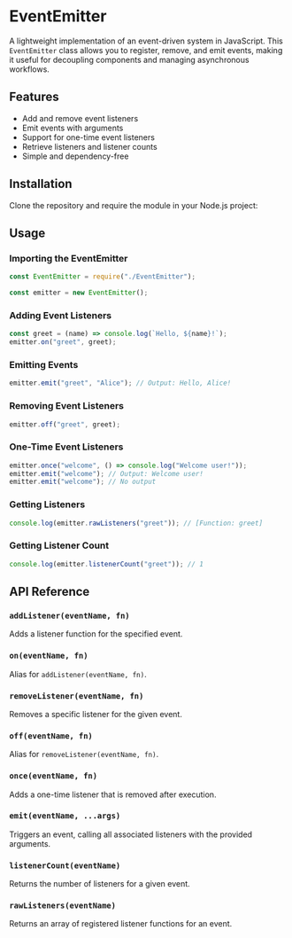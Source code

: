# EventEmitter

A lightweight implementation of an event-driven system in JavaScript. This `EventEmitter` class allows you to register, remove, and emit events, making it useful for decoupling components and managing asynchronous workflows.

## Features

- Add and remove event listeners
- Emit events with arguments
- Support for one-time event listeners
- Retrieve listeners and listener counts
- Simple and dependency-free

## Installation

Clone the repository and require the module in your Node.js project:

## Usage

### Importing the EventEmitter

```js
const EventEmitter = require("./EventEmitter");

const emitter = new EventEmitter();
```

### Adding Event Listeners

```js
const greet = (name) => console.log(`Hello, ${name}!`);
emitter.on("greet", greet);
```

### Emitting Events

```js
emitter.emit("greet", "Alice"); // Output: Hello, Alice!
```

### Removing Event Listeners

```js
emitter.off("greet", greet);
```

### One-Time Event Listeners

```js
emitter.once("welcome", () => console.log("Welcome user!"));
emitter.emit("welcome"); // Output: Welcome user!
emitter.emit("welcome"); // No output
```

### Getting Listeners

```js
console.log(emitter.rawListeners("greet")); // [Function: greet]
```

### Getting Listener Count

```js
console.log(emitter.listenerCount("greet")); // 1
```

## API Reference

### `addListener(eventName, fn)`

Adds a listener function for the specified event.

### `on(eventName, fn)`

Alias for `addListener(eventName, fn)`.

### `removeListener(eventName, fn)`

Removes a specific listener for the given event.

### `off(eventName, fn)`

Alias for `removeListener(eventName, fn)`.

### `once(eventName, fn)`

Adds a one-time listener that is removed after execution.

### `emit(eventName, ...args)`

Triggers an event, calling all associated listeners with the provided arguments.

### `listenerCount(eventName)`

Returns the number of listeners for a given event.

### `rawListeners(eventName)`

Returns an array of registered listener functions for an event.
